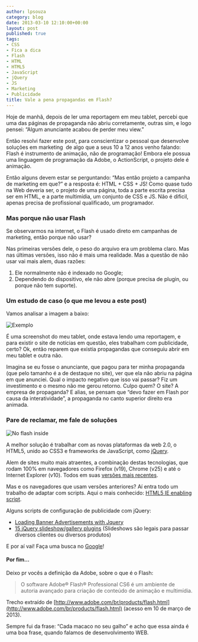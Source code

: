 ```yaml
---
author: lpsouza
category: blog
date: 2013-03-10 12:10:00+00:00
layout: post
published: true
tags:
- CSS
- Fica a dica
- Flash
- HTML
- HTML5
- JavaScript
- jQuery
- JS
- Marketing
- Publicidade
title: Vale a pena propagandas em Flash?
---
```


Hoje de manhã, depois de ler uma reportagem em meu tablet, percebi que uma das páginas de propaganda não abriu corretamente, outras sim, e logo pensei: “Algum anunciante acabou de perder meu view.”

Então resolvi fazer este post, para conscientizar o pessoal que desenvolve soluções em marketing&nbsp; de algo que a seus 10 a 12 anos venho falando: Flash é instrumento de animação, não de programação! Embora ele possua uma linguagem de programação da Adobe, o ActionScript, o projeto dele é animação.

Então alguns devem estar se perguntando: “Mas então projeto a campanha de marketing em que?” e a resposta é: HTML + CSS + JS! Como quase tudo na Web deveria ser, o projeto de uma página, toda a parte escrita precisa ser em HTML, e a parte multimídia, um conjunto de CSS e JS. Não é dificil, apenas precisa de profissional qualificado, um programador.

### Mas porque não usar Flash

Se observarmos na internet, o Flash é usado direto em campanhas de marketing, então porque não usar?

Nas primeiras versões dele, o peso do arquivo era um problema claro. Mas nas últimas versões, isso não é mais uma realidade. Mas a questão de não usar vai mais alem, duas razões:

  1. Ele normalmente não é indexado no Google;
  2. Dependendo do dispositivo, ele não abre (porque precisa de plugin, ou porque não tem suporte).

### Um estudo de caso (o que me levou a este post)

Vamos analisar a imagem a baixo:

![Exemplo](https://luizsouza.com.br/wp-content/upload/2013/03/1362831418416.jpg)

É uma screenshot do meu tablet, onde estava lendo uma reportagem, e para existir o site de notícias em questão, eles trabalham com publicidade, certo? Ok, então reparem que existia propagandas que conseguiu abrir em meu tablet e outra não.

Imagina se eu fosse o anunciante, que pagou para ter minha propaganda (que pelo tamanho é a de destaque no site), ver que ela não abriu na página em que anunciei. Qual o impacto negativo que isso vai passar? Fiz um investimento e o mesmo não me gerou retorno. Culpo quem? O site? A empresa de propaganda? E alias, se pensam que “devo fazer em Flash por causa da interatividade”, a propaganda no canto superior direito era animada.

### Pare de reclamar, me fale de soluções

![No flash inside](https://luizsouza.com.br/wp-content/upload/2013/03/html5_no_flash_inside.jpg)

A melhor solução é trabalhar com as novas plataformas da web 2.0, o HTML5, unido ao CSS3 e frameworks de JavaScript, como [jQuery](http://www.jquery.com).

Alem de sites muito mais atraentes, a combinação destas tecnologias, que rodam 100% em navegadores como Firefox (v19), Chrome (v25) e até o Internet Explorer (v10). Todos em suas [versões mais recentes](http://html5test.com/compare/browser/chrome25/ff19/ie10.html).

Mas e os navegadores que usam versões anteriores? Aí entra todo um trabalho de adaptar com scripts. Aqui o mais conhecido: [HTML5 IE enabling script](https://code.google.com/p/html5shiv/).

Alguns scripts de configuração de publicidade com jQuery:

* [Loading Banner Advertisements with Jquery](http://www.9lessons.info/2010/04/load-banner-advertisement-with-jquery.html)
* [15 jQuery slideshow/gallery plugins](http://www.webanddesigners.com/15-jquery-slideshow-and-plugins/) (Slideshows são legais para passar diversos clientes ou diversos produtos)

E por aí vai! Faça uma busca no [Google](http://www.google.com)!

#### Por fim…

Deixo pr vocês a definição da Adobe, sobre o que é o Flash:

> O software Adobe® Flash® Professional CS6 é um ambiente de autoria avançado para criação de conteúdo de animação e multimídia.

Trecho extraído de [http://www.adobe.com/br/products/flash.html](http://www.adobe.com/br/products/flash.html) (acesso em 10 de março de 2013).

Sempre fui da frase: “Cada macaco no seu galho” e acho que essa ainda é uma boa frase, quando falamos de desenvolvimento WEB.
